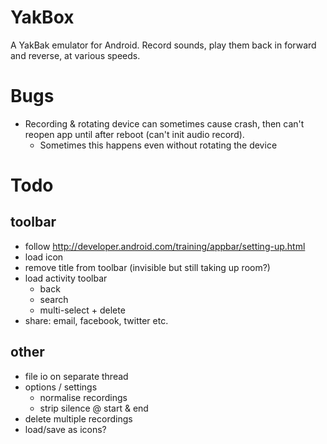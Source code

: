 YakBox
======

A YakBak emulator for Android. Record sounds, play them back in forward
and reverse, at various speeds.

# Bugs
- Recording & rotating device can sometimes cause crash, then can't
  reopen app until after reboot (can't init audio record).
    + Sometimes this happens even without rotating the device

# Todo
## toolbar
- follow http://developer.android.com/training/appbar/setting-up.html
- load icon
- remove title from toolbar (invisible but still taking up room?)
- load activity toolbar
    + back
    + search
    + multi-select + delete
- share: email, facebook, twitter etc.
## other
- file io on separate thread
- options / settings
    + normalise recordings
    + strip silence @ start & end
- delete multiple recordings
- load/save as icons?
